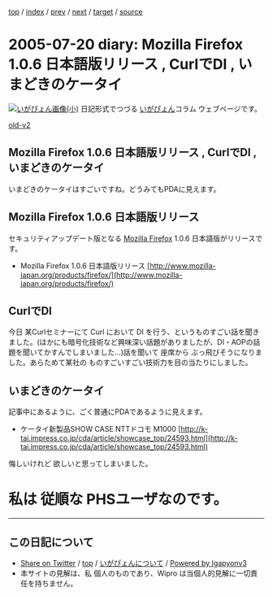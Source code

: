 [top](../index.html) 
 / [index](index.html) 
 / [prev](ig050719.html) 
 / [next](ig050721.html) 
 / [target](https://igapyon.github.io/diary/2005/ig050720.html) 
 / [source](https://github.com/igapyon/diary/blob/master/2005/ig050720.src.md) 

2005-07-20 diary: Mozilla Firefox 1.0.6 日本語版リリース , CurlでDI , いまどきのケータイ
=====================================================================================================
[![いがぴょん画像(小)](https://igapyon.github.io/diary/images/iga200306s.jpg "いがぴょん")](https://igapyon.github.io/diary/memo/memoigapyon.html) 日記形式でつづる [いがぴょん](https://igapyon.github.io/diary/memo/memoigapyon.html)コラム ウェブページです。

[old-v2](ig050720-orig.html)

## Mozilla Firefox 1.0.6 日本語版リリース , CurlでDI , いまどきのケータイ

いまどきのケータイはすごいですね。どうみてもPDAに見えます。


## Mozilla Firefox 1.0.6 日本語版リリース

セキュリティアップデート版となる [Mozilla Firefox](http://www.igapyon.jp/igapyon/diary/keyword/firefox.html) 1.0.6 日本語版がリリースです。

* Mozilla Firefox 1.0.6 日本語版リリース
  [http://www.mozilla-japan.org/products/firefox/](http://www.mozilla-japan.org/products/firefox/)

## CurlでDI

今日 某Curlセミナーにて Curl において DI を行う、というものすごい話を聞きました。(ほかにも暗号化技術など興味深い話題がありましたが、DI・AOPの話題を聞いてかすんでしまいました…)話を聞いて 座席から ぶっ飛びそうになりました。あらためて某社の ものすごいすごい技術力を目の当たりにしました。

## いまどきのケータイ

記事中にあるように、ごく普通にPDAであるように見えます。

* ケータイ新製品SHOW CASE NTTドコモ M1000
  [http://k-tai.impress.co.jp/cda/article/showcase_top/24593.html](http://k-tai.impress.co.jp/cda/article/showcase_top/24593.html)

悔しいけれど 欲しいと思ってしまいました。
# 私は 従順な PHSユーザなのです。


----------------------------------------------------------------------------------------------------

## この日記について

* [Share on Twitter](https://twitter.com/intent/tweet?hashtags=igapyon%2Cdiary%2C%E3%81%84%E3%81%8C%E3%81%B4%E3%82%87%E3%82%93&text=Mozilla+Firefox+1.0.6+%E6%97%A5%E6%9C%AC%E8%AA%9E%E7%89%88%E3%83%AA%E3%83%AA%E3%83%BC%E3%82%B9+%2C+Curl%E3%81%A7DI+%2C+%E3%81%84%E3%81%BE%E3%81%A9%E3%81%8D%E3%81%AE%E3%82%B1%E3%83%BC%E3%82%BF%E3%82%A4&url=https%3A%2F%2Figapyon.github.io%2Fdiary%2F2005%2Fig050720.html) / [top](../index.html) / [いがぴょんについて](https://igapyon.github.io/diary/memo/memoigapyon.html) / [Powered by Igapyonv3](https://github.com/igapyon/igapyonv3)
* 本サイトの見解は、私 個人のものであり、Wipro は当個人的見解に一切責任を持ちません。 
